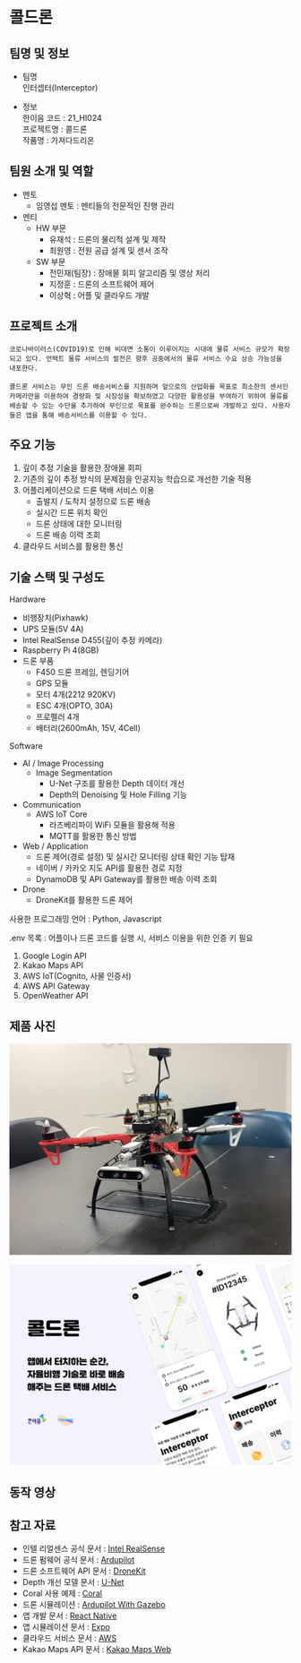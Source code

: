 # 콜드론

## 팀명 및 정보

- 팀명  
인터셉터(Interceptor)

- 정보  
한이음 코드 : 21_HI024  
프로젝트명  : 콜드론  
작품명     : 가져다드리온

## 팀원 소개 및 역할
- 멘토
    - 임영섭 멘토 : 멘티들의 전문적인 진행 관리 
- 멘티
    - HW 부문
        - 유재석 : 드론의 물리적 설계 및 제작 
        - 최원영 : 전원 공급 설계 및 센서 조작 
    - SW 부문
        - 전민재(팀장) : 장애물 회피 알고리즘 및 영상 처리
        - 지정훈 : 드론의 소프트웨어 제어 
        - 이상혁 : 어플 및 클라우드 개발 

## 프로젝트 소개

    코로나바이러스(COVID19)로 인해 비대면 소통이 이루어지는 시대에 물류 서비스 규모가 확장되고 있다. 언택트 물류 서비스의 발전은 향후 공중에서의 물류 서비스 수요 상승 가능성을 내포한다.

    콜드론 서비스는 무인 드론 배송서비스를 지원하며 앞으로의 산업화를 목표로 최소한의 센서인 카메라만을 이용하여 경량화 및 시장성을 확보하였고 다양한 활용성을 부여하기 위하여 물류를 배송할 수 있는 수단을 추가하여 무인으로 목표를 완수하는 드론으로써 개발하고 있다. 사용자들은 앱을 통해 배송서비스를 이용할 수 있다.

## 주요 기능

1. 깊이 추정 기술을 활용한 장애물 회피 
2. 기존의 깊이 추정 방식의 문제점을 인공지능 학습으로 개선한 기술 적용
3. 어플리케이션으로 드론 택배 서비스 이용
   - 출발지 / 도착지 설정으로 드론 배송
   - 실시간 드론 위치 확인
   - 드론 상태에 대한 모니터링 
   - 드론 배송 이력 조회
4. 클라우드 서비스를 활용한 통신 

## 기술 스택 및 구성도

Hardware

- 비행장치(Pixhawk)
- UPS 모듈(5V 4A)
- Intel RealSense D455(깊이 추정 카메라)
- Raspberry Pi 4(8GB)
- 드론 부품
  -  F450 드론 프레임, 렌딩기어
  -  GPS 모듈
  -  모터 4개(2212 920KV)
  -  ESC 4개(OPTO, 30A)
  -  프로펠러 4개
  -  배터리(2600mAh, 15V, 4Cell)

Software

- AI / Image Processing
    - Image Segmentation
        - U-Net 구조를 활용한 Depth 데이터 개선
        - Depth의 Denoising 및 Hole Filling 기능
- Communication
    - AWS IoT Core
        - 라즈베리파이 WiFi 모듈을 활용해 적용
        - MQTT를 활용한 통신 방법
- Web / Application
    - 드론 제어(경로 설정) 및 실시간 모니터링 상태 확인 기능 탑재
    - 네이버 / 카카오 지도 API를 활용한 경로 지정
    - DynamoDB 및 API Gateway를 활용한 배송 이력 조회
- Drone
    - DroneKit를 활용한 드론 제어

사용한 프로그래밍 언어 : Python, Javascript

.env 목록 : 어플이나 드론 코드를 실행 시, 서비스 이용을 위한 인증 키 필요  
1. Google Login API
2. Kakao Maps API 
3. AWS IoT(Cognito, 사물 인증서)
4. AWS API Gateway 
5. OpenWeather API

## 제품 사진

![드론 사진](Doc/drone_image.jpg)

![앱 섬네일 사진](Doc/calldrone_thumbnail.jpg)

## 동작 영상

## 참고 자료
- 인텔 리얼센스 공식 문서 : [Intel RealSense](https://dev.intelrealsense.com/docs?_ga=2.217913750.1236554375.1634310027-1786793082.1620377693)
- 드론 펌웨어 공식 문서 : [Ardupilot](https://ardupilot.org/dev/index.html)
- 드론 소프트웨어 API 문서 : [DroneKit](https://dronekit-python.readthedocs.io/en/latest/automodule.html)
- Depth 개선 모델 문서 : [U-Net](https://github.com/zhixuhao/unet)
- Coral 사용 예제 : [Coral](https://coral.ai/examples/)
- 드론 시뮬레이션 : [Ardupilot With Gazebo](https://ardupilot.org/dev/docs/using-gazebo-simulator-with-sitl.html)
- 앱 개발 문서 : [React Native](https://reactnative.dev/)
- 앱 시뮬레이션 문서 : [Expo](https://docs.expo.dev/)
- 클라우드 서비스 문서 : [AWS](https://docs.aws.amazon.com/index.html?nc2=h_ql_doc_do_v)
- Kakao Maps API 문서 : [Kakao Maps Web](https://apis.map.kakao.com/web/)





